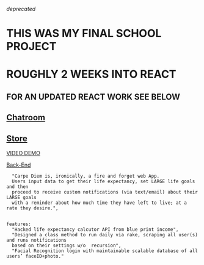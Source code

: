 *deprecated*
# THIS WAS MY FINAL SCHOOL PROJECT
# ROUGHLY 2 WEEKS INTO REACT


## FOR AN UPDATED REACT WORK SEE BELOW


## [Chatroom](https://github.com/Kirbyasdf/React-Redux-Socket-SQL-NODE)
## [Store](https://github.com/Kirbyasdf/Redux-Firebase-OAuth-Demo)


[VIDEO DEMO](https://vimeo.com/353611491)

[Back-End](https://github.com/Kirbyasdf/carpe_diem_back)


      "Carpe Diem is, ironically, a fire and forget web App. 
      Users input data to get their life expectancy, set LARGE life goals and then 
      proceed to receive custom notifications (via text/email) about their LARGE goals
      with a reminder about how much time they have left to live; at a rate they desire.",

  
    features: 
      "Hacked life expectancy calcutor API from blue print income",
      "Designed a class method to run daily via rake, scraping all user(s) and runs notifications
      based on their settings w/o  recursion",
      "Facial Recognition login with maintainable scalable database of all users’ faceID+photo."
